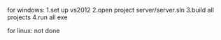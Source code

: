 for windows:
	1.set up vs2012
	2.open project server/server.sln
	3.build all projects
	4.run all exe
	
for linux:
	not done